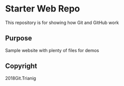 # Starter Web Repo

This repository is for showing how Git and GitHub work

## Purpose

Sample website with plenty of files for demos

## Copyright

2018Git.Trianig 